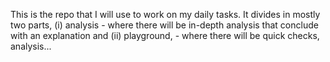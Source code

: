 This is the repo that I will use to work on my daily tasks. It divides in mostly two parts, (i) analysis - where there will be in-depth analysis that conclude with an explanation and (ii) playground, - where there will be quick checks, analysis...